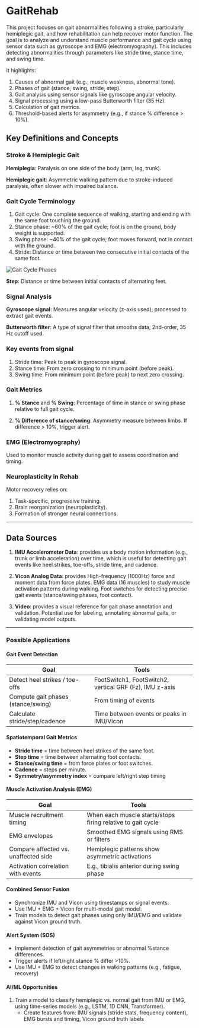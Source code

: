 # GaitRehab

This project focuses on gait abnormalities following a stroke, particularly hemiplegic gait, and how rehabilitation can help recover motor function.
The goal is to analyze and understand muscle performance and gait cycle using sensor data such as gyroscope and EMG (electromyography).
This includes detecting abnormalities through parameters like stride time, stance time, and swing time.

It highlights:

1. Causes of abnormal gait (e.g., muscle weakness, abnormal tone).
2. Phases of gait (stance, swing, stride, step).
3. Gait analysis using sensor signals like gyroscope angular velocity.
4. Signal processing using a low-pass Butterworth filter (35 Hz).
5. Calculation of gait metrics.
6. Threshold-based alerts for asymmetry (e.g., if stance % difference > 10%).

## Key Definitions and Concepts

### Stroke & Hemiplegic Gait

**Hemiplegia**: Paralysis on one side of the body (arm, leg, trunk).

**Hemiplegic gait**: Asymmetric walking pattern due to stroke-induced paralysis, often slower with impaired balance.

### Gait Cycle Terminology

1. Gait cycle: One complete sequence of walking, starting and ending with the same foot touching the ground.
2. Stance phase: ~60% of the gait cycle; foot is on the ground, body weight is supported.
3. Swing phase: ~40% of the gait cycle; foot moves forward, not in contact with the ground.
4. Stride: Distance or time between two consecutive initial contacts of the same foot.

![Gait Cycle Phases](./data/Information/phase.jpg)

**Step**: Distance or time between initial contacts of alternating feet.

### Signal Analysis

**Gyroscope signal**: Measures angular velocity (z-axis used); processed to extract gait events.

**Butterworth filter**: A type of signal filter that smooths data; 2nd-order, 35 Hz cutoff used.

### Key events from signal

1. Stride time: Peak to peak in gyroscope signal.
2. Stance time: From zero crossing to minimum point (before peak).
3. Swing time: From minimum point (before peak) to next zero crossing.

### Gait Metrics

1. **% Stance** and **% Swing**: Percentage of time in stance or swing phase relative to full gait cycle.

1. **% Difference of stance/swing**: Asymmetry measure between limbs. If difference > 10%, trigger alert.

### EMG (Electromyography)

Used to monitor muscle activity during gait to assess coordination and timing.

### Neuroplasticity in Rehab

Motor recovery relies on:

1. Task-specific, progressive training.
2. Brain reorganization (neuroplasticity).
3. Formation of stronger neural connections.

---

## Data Sources

1. **IMU Accelerometer Data**: provides us a body motion information (e.g., trunk or limb acceleration) over time, which is
useful for detecting gait events like heel strikes, toe-offs, stride time, and cadence.

2. **Vicon Analog Data**: provides High-frequency (1000Hz) force and moment data from force plates. EMG data (16 muscles) to study muscle
activation patterns during walking. Foot switches for detecting precise gait events (stance/swing phases, foot contact).

3. **Video**: provides a visual reference for gait phase annotation and validation. Potential use for labeling, annotating abnormal gaits, or validating model outputs.

---

### Possible Applications

#### Gait Event Detection

| **Goal** | **Tools** |
| ---------------------------------- | ------------------------------------------------------- |
| Detect heel strikes / toe-offs     | FootSwitch1, FootSwitch2, vertical GRF (Fz), IMU z-axis |
| Compute gait phases (stance/swing) | From timing of events |
| Calculate stride/step/cadence      | Time between events or peaks in IMU/Vicon |

#### Spatiotemporal Gait Metrics

- **Stride time** = time between heel strikes of the same foot.
- **Step time** = time between alternating foot contacts.
- **Stance/swing time** = from force plates or foot switches.
- **Cadence** = steps per minute.
- **Symmetry/asymmetry index** = compare left/right step timing

#### Muscle Activation Analysis (EMG)

| **Goal** | **Tools** |
| ---------------------------------- | ------------------------------------------------------- |
| Muscle recruitment timing            | When each muscle starts/stops firing relative to gait cycle|
| EMG envelopes                        | Smoothed EMG signals using RMS or filters |
| Compare affected vs. unaffected side | Hemiplegic patterns show asymmetric activations |
| Activation correlation with events   | E.g., tibialis anterior during swing phase |

#### Combined Sensor Fusion

- Synchronize IMU and Vicon using timestamps or signal events.
- Use IMU + EMG + Vicon for multi-modal gait model.
- Train models to detect gait phases using only IMU/EMG and validate against Vicon ground truth.

#### Alert System (SOS)

- Implement detection of gait asymmetries or abnormal %stance differences.
- Trigger alerts if left/right stance % differ >10%.
- Use IMU + EMG to detect changes in walking patterns (e.g., fatigue, recovery)

#### AI/ML Opportunities

1. Train a model to classify hemiplegic vs. normal gait from IMU or EMG, using time-series models (e.g., LSTM, 1D CNN, Transformer).
    - Create features from: IMU signals (stride stats, frequency content), EMG bursts and timing, Vicon ground truth labels
